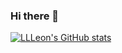 ### Hi there 👋

[![LLLeon's GitHub stats](https://github-readme-stats.vercel.app/api?username=LLLeon)](https://github.com/anuraghazra/github-readme-stats)

<!--
**LLLeon/LLLeon** is a ✨ _special_ ✨ repository because its `README.md` (this file) appears on your GitHub profile.

Here are some ideas to get you started:

- 🔭 I’m currently working on ...
- 🌱 I’m currently learning ...
- 👯 I’m looking to collaborate on ...
- 🤔 I’m looking for help with ...
- 💬 Ask me about ...
- 📫 How to reach me: ...
- 😄 Pronouns: ...
- ⚡ Fun fact: ...
-->
